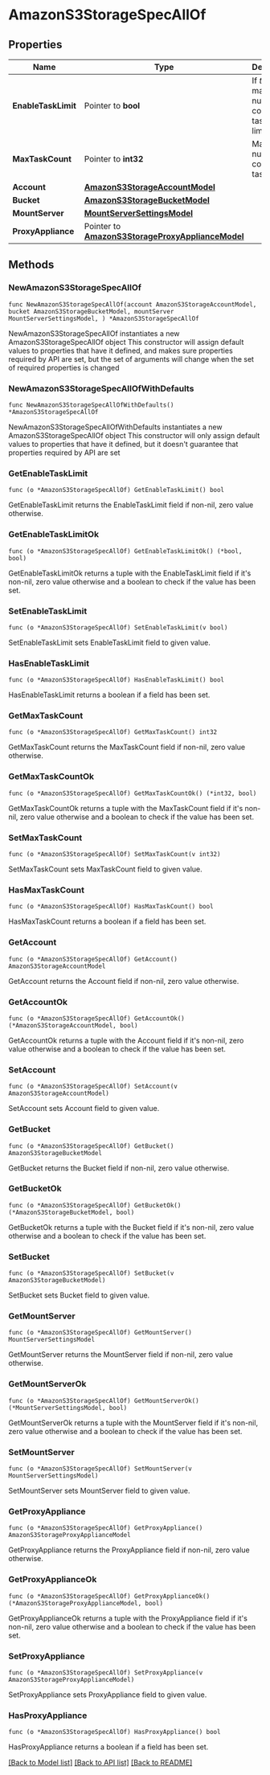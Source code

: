 # AmazonS3StorageSpecAllOf

## Properties

Name | Type | Description | Notes
------------ | ------------- | ------------- | -------------
**EnableTaskLimit** | Pointer to **bool** | If *true*, the maximum number of concurrent tasks is limited. | [optional] 
**MaxTaskCount** | Pointer to **int32** | Maximum number of concurrent tasks. | [optional] 
**Account** | [**AmazonS3StorageAccountModel**](AmazonS3StorageAccountModel.md) |  | 
**Bucket** | [**AmazonS3StorageBucketModel**](AmazonS3StorageBucketModel.md) |  | 
**MountServer** | [**MountServerSettingsModel**](MountServerSettingsModel.md) |  | 
**ProxyAppliance** | Pointer to [**AmazonS3StorageProxyApplianceModel**](AmazonS3StorageProxyApplianceModel.md) |  | [optional] 

## Methods

### NewAmazonS3StorageSpecAllOf

`func NewAmazonS3StorageSpecAllOf(account AmazonS3StorageAccountModel, bucket AmazonS3StorageBucketModel, mountServer MountServerSettingsModel, ) *AmazonS3StorageSpecAllOf`

NewAmazonS3StorageSpecAllOf instantiates a new AmazonS3StorageSpecAllOf object
This constructor will assign default values to properties that have it defined,
and makes sure properties required by API are set, but the set of arguments
will change when the set of required properties is changed

### NewAmazonS3StorageSpecAllOfWithDefaults

`func NewAmazonS3StorageSpecAllOfWithDefaults() *AmazonS3StorageSpecAllOf`

NewAmazonS3StorageSpecAllOfWithDefaults instantiates a new AmazonS3StorageSpecAllOf object
This constructor will only assign default values to properties that have it defined,
but it doesn't guarantee that properties required by API are set

### GetEnableTaskLimit

`func (o *AmazonS3StorageSpecAllOf) GetEnableTaskLimit() bool`

GetEnableTaskLimit returns the EnableTaskLimit field if non-nil, zero value otherwise.

### GetEnableTaskLimitOk

`func (o *AmazonS3StorageSpecAllOf) GetEnableTaskLimitOk() (*bool, bool)`

GetEnableTaskLimitOk returns a tuple with the EnableTaskLimit field if it's non-nil, zero value otherwise
and a boolean to check if the value has been set.

### SetEnableTaskLimit

`func (o *AmazonS3StorageSpecAllOf) SetEnableTaskLimit(v bool)`

SetEnableTaskLimit sets EnableTaskLimit field to given value.

### HasEnableTaskLimit

`func (o *AmazonS3StorageSpecAllOf) HasEnableTaskLimit() bool`

HasEnableTaskLimit returns a boolean if a field has been set.

### GetMaxTaskCount

`func (o *AmazonS3StorageSpecAllOf) GetMaxTaskCount() int32`

GetMaxTaskCount returns the MaxTaskCount field if non-nil, zero value otherwise.

### GetMaxTaskCountOk

`func (o *AmazonS3StorageSpecAllOf) GetMaxTaskCountOk() (*int32, bool)`

GetMaxTaskCountOk returns a tuple with the MaxTaskCount field if it's non-nil, zero value otherwise
and a boolean to check if the value has been set.

### SetMaxTaskCount

`func (o *AmazonS3StorageSpecAllOf) SetMaxTaskCount(v int32)`

SetMaxTaskCount sets MaxTaskCount field to given value.

### HasMaxTaskCount

`func (o *AmazonS3StorageSpecAllOf) HasMaxTaskCount() bool`

HasMaxTaskCount returns a boolean if a field has been set.

### GetAccount

`func (o *AmazonS3StorageSpecAllOf) GetAccount() AmazonS3StorageAccountModel`

GetAccount returns the Account field if non-nil, zero value otherwise.

### GetAccountOk

`func (o *AmazonS3StorageSpecAllOf) GetAccountOk() (*AmazonS3StorageAccountModel, bool)`

GetAccountOk returns a tuple with the Account field if it's non-nil, zero value otherwise
and a boolean to check if the value has been set.

### SetAccount

`func (o *AmazonS3StorageSpecAllOf) SetAccount(v AmazonS3StorageAccountModel)`

SetAccount sets Account field to given value.


### GetBucket

`func (o *AmazonS3StorageSpecAllOf) GetBucket() AmazonS3StorageBucketModel`

GetBucket returns the Bucket field if non-nil, zero value otherwise.

### GetBucketOk

`func (o *AmazonS3StorageSpecAllOf) GetBucketOk() (*AmazonS3StorageBucketModel, bool)`

GetBucketOk returns a tuple with the Bucket field if it's non-nil, zero value otherwise
and a boolean to check if the value has been set.

### SetBucket

`func (o *AmazonS3StorageSpecAllOf) SetBucket(v AmazonS3StorageBucketModel)`

SetBucket sets Bucket field to given value.


### GetMountServer

`func (o *AmazonS3StorageSpecAllOf) GetMountServer() MountServerSettingsModel`

GetMountServer returns the MountServer field if non-nil, zero value otherwise.

### GetMountServerOk

`func (o *AmazonS3StorageSpecAllOf) GetMountServerOk() (*MountServerSettingsModel, bool)`

GetMountServerOk returns a tuple with the MountServer field if it's non-nil, zero value otherwise
and a boolean to check if the value has been set.

### SetMountServer

`func (o *AmazonS3StorageSpecAllOf) SetMountServer(v MountServerSettingsModel)`

SetMountServer sets MountServer field to given value.


### GetProxyAppliance

`func (o *AmazonS3StorageSpecAllOf) GetProxyAppliance() AmazonS3StorageProxyApplianceModel`

GetProxyAppliance returns the ProxyAppliance field if non-nil, zero value otherwise.

### GetProxyApplianceOk

`func (o *AmazonS3StorageSpecAllOf) GetProxyApplianceOk() (*AmazonS3StorageProxyApplianceModel, bool)`

GetProxyApplianceOk returns a tuple with the ProxyAppliance field if it's non-nil, zero value otherwise
and a boolean to check if the value has been set.

### SetProxyAppliance

`func (o *AmazonS3StorageSpecAllOf) SetProxyAppliance(v AmazonS3StorageProxyApplianceModel)`

SetProxyAppliance sets ProxyAppliance field to given value.

### HasProxyAppliance

`func (o *AmazonS3StorageSpecAllOf) HasProxyAppliance() bool`

HasProxyAppliance returns a boolean if a field has been set.


[[Back to Model list]](../README.md#documentation-for-models) [[Back to API list]](../README.md#documentation-for-api-endpoints) [[Back to README]](../README.md)


